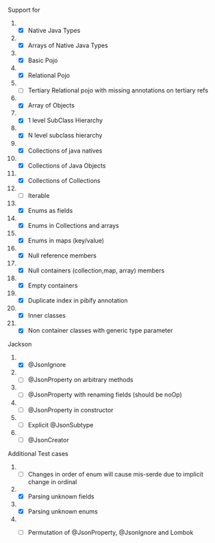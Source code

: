 Support for

1.
    - [x] Native Java Types
2.
    - [x] Arrays of Native Java Types
3.
    - [x] Basic Pojo
4.
    - [x] Relational Pojo
5.
    - [ ] Tertiary Relational pojo with missing annotations on tertiary refs
6.
    - [x] Array of Objects
7.
    - [x] 1 level SubClass Hierarchy
8.
    - [x] N level subclass hierarchy
9.
    - [x] Collections of java natives
10.
    - [x] Collections of Java Objects
11.
    - [x] Collections of Collections
12.
    - [ ] Iterable
13.
    - [x] Enums as fields
14.
    - [x] Enums in Collections and arrays
15.
    - [x] Enums in maps (key/value)
16.
    - [x] Null reference members
17.
    - [x] Null containers (collection,map, array) members
18.
    - [x] Empty containers
19.
    - [x] Duplicate index in pibify annotation
20.
    - [x] Inner classes
21.
    - [x] Non container classes with generic type parameter

Jackson

1.
    - [x] @JsonIgnore
2.
    - [ ] @JsonProperty on arbitrary methods
3.
    - [ ] @JsonProperty with renaming fields (should be noOp)
4.
    - [ ] @JsonProperty in constructor
5.
    - [ ] Explicit @JsonSubtype
6.
    - [ ] @JsonCreator

Additional Test cases

1.
    - [ ] Changes in order of enum will cause mis-serde due to implicit change in ordinal
2.
     - [x] Parsing unknown fields
3.
     - [x] Parsing unknown enums
4.
    - [ ] Permutation of @JsonProperty, @JsonIgnore and Lombok

